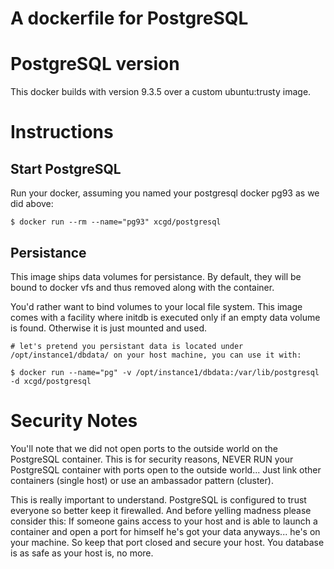 A dockerfile for PostgreSQL
====================================

PostgreSQL version
============

This docker builds with version 9.3.5 over a custom ubuntu:trusty image.

Instructions
=============

Start PostgreSQL
----------------

Run your docker, assuming you named your postgresql docker pg93 as we did above:

    $ docker run --rm --name="pg93" xcgd/postgresql

Persistance
-----------

This image ships data volumes for persistance. By default, they will be bound to docker vfs and thus removed along with the container.

You'd rather want to bind volumes to your local file system. This image comes with a facility where initdb is executed only if an empty data volume is found. Otherwise it is just mounted and used.

    # let's pretend you persistant data is located under /opt/instance1/dbdata/ on your host machine, you can use it with:

    $ docker run --name="pg" -v /opt/instance1/dbdata:/var/lib/postgresql -d xcgd/postgresql


Security Notes
==============

You'll note that we did not open ports to the outside world on the PostgreSQL container. This is for security reasons, NEVER RUN your PostgreSQL container with ports open to the outside world... Just link other containers (single host) or use an ambassador pattern (cluster).

This is really important to understand. PostgreSQL is configured to trust everyone so better keep it firewalled. And before yelling madness please consider this: If someone gains access to your host and is able to launch a container and open a port for himself he's got your data anyways... he's on your machine. So keep that port closed and secure your host. You database is as safe as your host is, no more.

